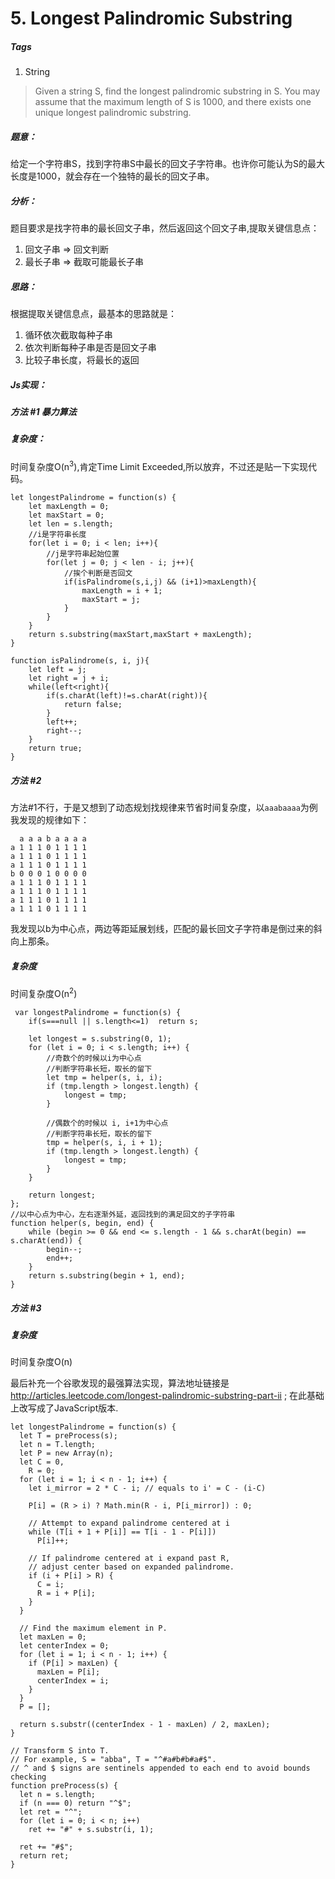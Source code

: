 # 5. Longest Palindromic Substring 
##### Tags
1. String

>Given a string S, find the longest palindromic substring in S. You may assume that the maximum length of S is 1000, and there exists one unique longest palindromic substring.

##### 题意：
给定一个字符串S，找到字符串S中最长的回文子字符串。也许你可能认为S的最大长度是1000，就会存在一个独特的最长的回文子串。

##### 分析：
题目要求是找字符串的最长回文子串，然后返回这个回文子串,提取关键信息点：
1. 回文子串 => 回文判断
2. 最长子串 => 截取可能最长子串

##### 思路：
根据提取关键信息点，最基本的思路就是：
1. 循环依次截取每种子串
2. 依次判断每种子串是否是回文子串
3. 比较子串长度，将最长的返回

##### Js实现：

##### 方法 #1 暴力算法
##### 复杂度：
时间复杂度O(n<sup>3</sup>),肯定Time Limit Exceeded,所以放弃，不过还是贴一下实现代码。
```
let longestPalindrome = function(s) {
    let maxLength = 0;
    let maxStart = 0;
    let len = s.length;
    //i是字符串长度
    for(let i = 0; i < len; i++){
        //j是字符串起始位置
        for(let j = 0; j < len - i; j++){
            //挨个判断是否回文
            if(isPalindrome(s,i,j) && (i+1)>maxLength){
                maxLength = i + 1;
                maxStart = j;
            }
        }
    }
    return s.substring(maxStart,maxStart + maxLength);
}

function isPalindrome(s, i, j){
    let left = j;
    let right = j + i;
    while(left<right){
        if(s.charAt(left)!=s.charAt(right)){
            return false;
        }
        left++;
        right--;
    }
    return true;
}

```

##### 方法 #2
方法#1不行，于是又想到了动态规划找规律来节省时间复杂度，以`aaabaaaa`为例我发现的规律如下：
```
  a a a b a a a a
a 1 1 1 0 1 1 1 1
a 1 1 1 0 1 1 1 1
a 1 1 1 0 1 1 1 1
b 0 0 0 1 0 0 0 0
a 1 1 1 0 1 1 1 1
a 1 1 1 0 1 1 1 1
a 1 1 1 0 1 1 1 1
a 1 1 1 0 1 1 1 1
```

我发现以b为中心点，两边等距延展划线，匹配的最长回文子字符串是倒过来的斜向上那条。

##### 复杂度
时间复杂度O(n<sup>2</sup>)
```
 var longestPalindrome = function(s) {
    if(s===null || s.length<=1)  return s;
    
    let longest = s.substring(0, 1);
	for (let i = 0; i < s.length; i++) {
		//奇数个的时候以i为中心点
        //判断字符串长短，取长的留下
		let tmp = helper(s, i, i);
		if (tmp.length > longest.length) {
			longest = tmp;
		}
 
		//偶数个的时候以 i, i+1为中心点
        //判断字符串长短，取长的留下
		tmp = helper(s, i, i + 1);
		if (tmp.length > longest.length) {
			longest = tmp;
		}
	}
 
	return longest;
};
//以中心点为中心，左右逐渐外延，返回找到的满足回文的子字符串
function helper(s, begin, end) {
	while (begin >= 0 && end <= s.length - 1 && s.charAt(begin) == s.charAt(end)) {
		begin--;
		end++;
	}
	return s.substring(begin + 1, end);
}
```

##### 方法 #3
##### 复杂度
时间复杂度O(n)

最后补充一个谷歌发现的最强算法实现，算法地址链接是 <a href="http://articles.leetcode.com/longest-palindromic-substring-part-ii">http://articles.leetcode.com/longest-palindromic-substring-part-ii</a> ; 在此基础上改写成了JavaScript版本.

```
let longestPalindrome = function(s) {
  let T = preProcess(s);
  let n = T.length;
  let P = new Array(n);
  let C = 0,
    R = 0;
  for (let i = 1; i < n - 1; i++) {
    let i_mirror = 2 * C - i; // equals to i' = C - (i-C)

    P[i] = (R > i) ? Math.min(R - i, P[i_mirror]) : 0;

    // Attempt to expand palindrome centered at i
    while (T[i + 1 + P[i]] == T[i - 1 - P[i]])
      P[i]++;

    // If palindrome centered at i expand past R,
    // adjust center based on expanded palindrome.
    if (i + P[i] > R) {
      C = i;
      R = i + P[i];
    }
  }

  // Find the maximum element in P.
  let maxLen = 0;
  let centerIndex = 0;
  for (let i = 1; i < n - 1; i++) {
    if (P[i] > maxLen) {
      maxLen = P[i];
      centerIndex = i;
    }
  }
  P = [];

  return s.substr((centerIndex - 1 - maxLen) / 2, maxLen);
}

// Transform S into T.
// For example, S = "abba", T = "^#a#b#b#a#$".
// ^ and $ signs are sentinels appended to each end to avoid bounds checking
function preProcess(s) {
  let n = s.length;
  if (n === 0) return "^$";
  let ret = "^";
  for (let i = 0; i < n; i++)
    ret += "#" + s.substr(i, 1);

  ret += "#$";
  return ret;
}

```



















